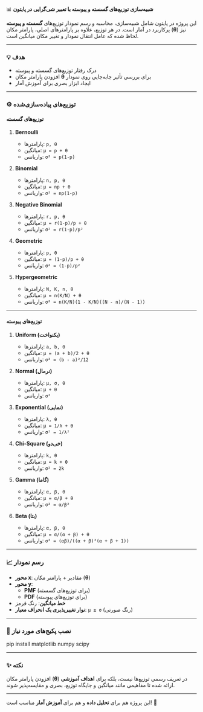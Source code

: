 📊 **شبیه‌سازی توزیع‌های گسسته و پیوسته با تعبیر شی‌گرایی در پایتون**  

این پروژه در پایتون شامل شبیه‌سازی، محاسبه و رسم نمودار توزیع‌های **گسسته و پیوسته** پرکاربرد در آمار است. در هر توزیع، علاوه بر پارامترهای اصلی، پارامتر مکان (**θ**) نیز لحاظ شده که عامل انتقال نمودار و تغییر مکان میانگین است.  

---

### 💡 **هدف**  
- درک رفتار توزیع‌های گسسته و پیوسته  
- افزودن پارامتر مکان **θ** برای بررسی تأثیر جابه‌جایی روی نمودار  
- ایجاد ابزار بصری برای آموزش آمار  

---

### ⚙️ **توزیع‌های پیاده‌سازی‌شده**  

#### **توزیع‌های گسسته**  
1. **Bernoulli**  
   - پارامترها: `p, θ`  
   - میانگین: `μ = p + θ`  
   - واریانس: `σ² = p(1-p)`  

2. **Binomial**  
   - پارامترها: `n, p, θ`  
   - میانگین: `μ = np + θ`  
   - واریانس: `σ² = np(1-p)`  

3. **Negative Binomial**  
   - پارامترها: `r, p, θ`  
   - میانگین: `μ = r(1-p)/p + θ`  
   - واریانس: `σ² = r(1-p)/p²`  

4. **Geometric**  
   - پارامترها: `p, θ`  
   - میانگین: `μ = (1-p)/p + θ`  
   - واریانس: `σ² = (1-p)/p²`  

5. **Hypergeometric**  
   - پارامترها: `N, K, n, θ`  
   - میانگین: `μ = n(K/N) + θ`  
   - واریانس: `σ² = n(K/N)(1 - K/N)((N - n)/(N - 1))`  

---

#### **توزیع‌های پیوسته**  
1. **Uniform (یکنواخت)**  
   - پارامترها: `a, b, θ`  
   - میانگین: `μ = (a + b)/2 + θ`  
   - واریانس: `σ² = (b - a)²/12`  

2. **Normal (نرمال)**  
   - پارامترها: `μ, σ, θ`  
   - میانگین: `μ + θ`  
   - واریانس: `σ²`  

3. **Exponential (نمایی)**  
   - پارامترها: `λ, θ`  
   - میانگین: `μ = 1/λ + θ`  
   - واریانس: `σ² = 1/λ²`  

4. **Chi-Square (خی‌دو)**  
   - پارامترها: `k, θ`  
   - میانگین: `μ = k + θ`  
   - واریانس: `σ² = 2k`  

5. **Gamma (گاما)**  
   - پارامترها: `α, β, θ`  
   - میانگین: `μ = α/β + θ`  
   - واریانس: `σ² = α/β²`  

6. **Beta (بتا)**  
   - پارامترها: `α, β, θ`  
   - میانگین: `μ = α/(α + β) + θ`  
   - واریانس: `σ² = (αβ)/((α + β)²(α + β + 1))`  

---

### 📈 **رسم نمودار**  
- **محور x**: مقادیر + پارامتر مکان (**θ**)  
- **محور y**:  
  - **PMF** (برای توزیع‌های گسسته)  
  - **PDF** (برای توزیع‌های پیوسته)  
- **خط میانگین**: رنگ قرمز  
- **نوار تغییرپذیری یک انحراف معیار**: `μ ± σ` (رنگ صورتی)  

---

### 📄 **نصب پکیج‌های مورد نیاز**  

pip install matplotlib numpy scipy


---

### ✨ **نکته**  
افزودن پارامتر مکان (**θ**) در تعریف رسمی توزیع‌ها نیست، بلکه برای **اهداف آموزشی** ارائه شده تا مفاهیمی مانند میانگین و جایگاه توزیع، بصری و مقایسه‌پذیر شوند.  


---

این پروژه هم برای **تحلیل داده** و هم برای **آموزش آمار** مناسب است! 🚀
